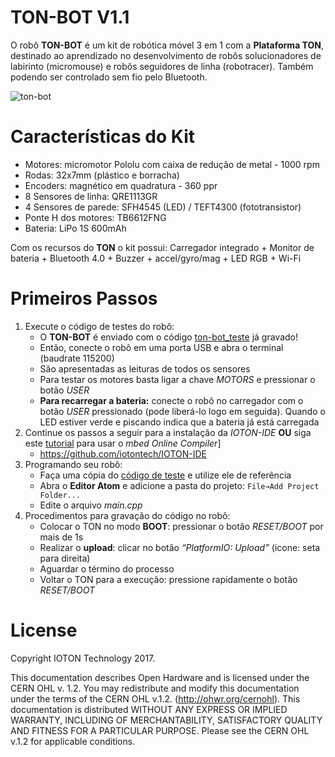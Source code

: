 TON-BOT V1.1
========

O robô **TON-BOT** é um kit de robótica móvel 3 em 1 com a **Plataforma TON**, destinado ao aprendizado no desenvolvimento de robôs solucionadores de labirinto (micromouse) e robôs seguidores de linha (robotracer). Também podendo ser controlado sem fio pelo Bluetooth.

![ton-bot](https://raw.githubusercontent.com/iotontech/ton-bot/master/images/ton-bot1.jpg)

# Características do Kit

* Motores: micromotor Pololu com caixa de redução de metal - 1000 rpm
* Rodas: 32x7mm (plástico e borracha)
* Encoders: magnético em quadratura - 360 ppr
* 8 Sensores de linha: QRE1113GR
* 4 Sensores de parede: SFH4545 (LED) / TEFT4300 (fototransistor)
* Ponte H dos motores: TB6612FNG
* Bateria: LiPo 1S 600mAh

Com os recursos do **TON** o kit possui: Carregador integrado + Monitor de bateria + Bluetooth 4.0 + Buzzer + accel/gyro/mag + LED RGB + Wi-Fi


# Primeiros Passos

1. Execute o código de testes do robô:
    * O **TON-BOT** é enviado com o código [ton-bot_teste](https://github.com/iotontech/ton-bot_teste) já gravado!
    * Então, conecte o robô em uma porta USB e abra o terminal (baudrate 115200)
    * São apresentadas as leituras de todos os sensores
    * Para testar os motores basta ligar a chave *MOTORS* e pressionar o botão *USER*
    * **Para recarregar a bateria:** conecte o robô no carregador com o botão *USER* pressionado (pode liberá-lo logo em seguida). Quando o LED estiver verde e piscando indica que a bateria já está carregada
2. Continue os passos a seguir para a instalação da *IOTON-IDE* **OU** siga este [tutorial](https://github.com/iotontech/ioton-mbed-online) para usar o *mbed Online Compiler*]
    * https://github.com/iotontech/IOTON-IDE
3. Programando seu robô:
    * Faça uma cópia do [código de teste](https://github.com/iotontech/ton-bot_teste) e utilize ele de referência
    * Abra o **Editor Atom** e adicione a pasta do projeto: `File→Add Project Folder...`
    * Edite o arquivo *main.cpp*
4. Procedimentos para gravação do código no robô:
    * Colocar o TON no modo **BOOT**: pressionar o botão *RESET/BOOT* por mais de 1s
    * Realizar o **upload**: clicar no botão *“PlatformIO: Upload”* (icone: seta para direita)
    * Aguardar o término do processo
    * Voltar o TON para a execução: pressione rapidamente o botão *RESET/BOOT*


# License

Copyright IOTON Technology 2017.

This documentation describes Open Hardware and is licensed under the CERN OHL v. 1.2.
You may redistribute and modify this documentation under the terms of the CERN OHL v.1.2. (http://ohwr.org/cernohl). This documentation is distributed WITHOUT ANY EXPRESS OR IMPLIED WARRANTY, INCLUDING OF MERCHANTABILITY, SATISFACTORY QUALITY AND FITNESS FOR A PARTICULAR PURPOSE. Please see the CERN OHL v.1.2 for applicable conditions.
